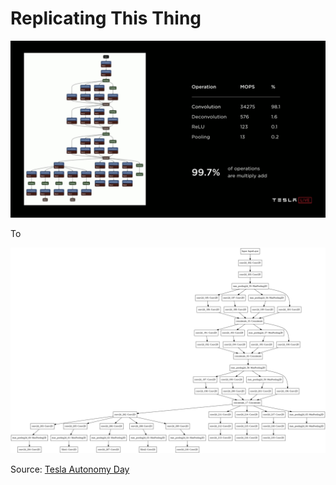 # Replicating This Thing

![image](https://github.com/Nyandwi/replicating-tesla-network-architecture/blob/main/image.png)

To


![image3](https://github.com/Nyandwi/replicating-tesla-network-architecture/blob/main/replicated.png)

Source: [Tesla Autonomy Day](https://www.youtube.com/watch?v=Ucp0TTmvqOE&t=8822s)
